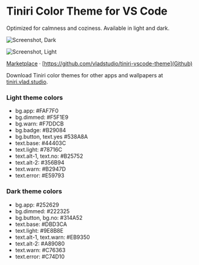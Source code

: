 # Tiniri Color Theme for VS Code

Optimized for calmness and coziness. Available in light and dark.

![Screenshot, Dark](https://tiniri.vlad.studio/shots/vscode-dark-h.webp)

![Screenshot, Light](https://tiniri.vlad.studio/shots/vscode-light-h.webp)

[Marketplace](https://marketplace.visualstudio.com/items?itemName=vladstudio.vlad-studio-tiniri) · [https://github.com/vladstudio/tiniri-vscode-theme](Github)

Download Tiniri color themes for other apps and wallpapers at [tiniri.vlad.studio](https://tiniri.vlad.studio).

### Light theme colors

- bg.app: #FAF7F0
- bg.dimmed: #F5F1E9
- bg.warn: #F7DDCB
- bg.badge: #B29084
- bg.button, text.yes #538A8A
- text.base: #44403C
- text.light: #78716C
- text.alt-1, text.no: #B25752
- text.alt-2: #356B94
- text.warn: #B2947D
- text.error: #E59793


### Dark theme colors

- bg.app: #252629
- bg.dimmed: #222325
- bg.button, bg.no: #314A52
- text.base: #DBD3CA
- text.light: #9E8B8E
- text.alt-1, text.warn: #EB9350
- text.alt-2: #A89080
- text.warn: #C76363
- text.error: #C74D10
